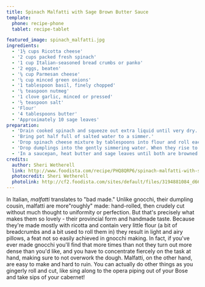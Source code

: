 ```yaml
---
title: Spinach Malfatti with Sage Brown Butter Sauce
template:
  phone: recipe-phone
  tablet: recipe-tablet

featured_image: spinach_malfatti.jpg
ingredients:
  - '1½ cups Ricotta cheese'
  - '2 cups packed fresh spinach'
  - '1 cup Italian-seasoned bread crumbs or panko'
  - '2 eggs, beaten'
  - '¼ cup Parmesan cheese'
  - '¼ cup minced green onions'
  - '1 tablespoon basil, finely chopped'
  - '¼ teaspoon nutmeg'
  - '1 clove garlic, minced or pressed'
  - '½ teaspoon salt'
  - 'Flour'
  - '4 tablespoons butter'
  - 'Approximately 10 sage leaves'
preparation:
  - 'Drain cooked spinach and squeeze out extra liquid until very dry. Combine with all ingredients, except flour. Refrigerate 1 hour.'
  - 'Bring pot half full of salted water to a simmer.'
  - 'Drop spinach cheese mixture by tablespoons into flour and roll each lightly into long logs. Cut into 1.5 inch dumplings.'
  - 'Drop dumplings into the gently simmering water. When they rise to the top, remove with a slotted spoon (approximately 3 to 5 minutes).'
  - 'In a saucepan, heat butter and sage leaves until both are browned and sage leaves are crisp. Spoon butter over malfatti and top with the crisp sage leaves. If preferred, top with more Parmesan cheese.'
credits:
  author: Sheri Wetherell
  link: http://www.foodista.com/recipe/PHQ8QRP6/spinach-malfatti-with-sage-brown-butter-sauce
  photocredit: Sheri Wetherell
  photolink: http://cf2.foodista.com/sites/default/files/3194881084_d6647835cb_z_4.jpg
---
```


In Italian, _malfatti_ translates to "bad made." Unlike gnocchi, their dumpling cousin, malfatti are more"roughly" made: hand-rolled, then crudely cut without much thought to uniformity or perfection. But that's precisely what makes them so lovely - their provincial form and handmade taste. Because they're made mostly with ricotta and contain very little flour (a bit of breadcrumbs and a bit used to roll them in) they result in light and airy pillows, a feat not so easily achieved in gnocchi making. In fact, if you've ever made gnocchi you'll find that more times than not they turn out more dense than you'd like, and you have to concentrate fiercely on the task at hand, making sure to not overwork the dough. Malfatti, on the other hand, are easy to make and hard to ruin. You can actually do other things as you gingerly roll and cut, like sing along to the opera piping out of your Bose and take sips of your cabernet!
